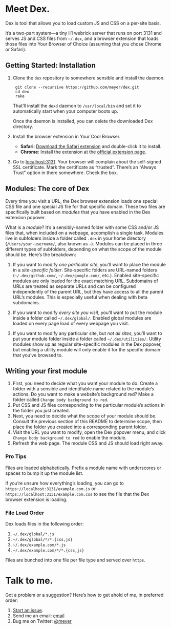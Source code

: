 # Meet Dex.

Dex is tool that allows you to load custom JS and CSS on a per-site basis.

It’s a two-part system—a tiny li’l webrick server that runs on port 3131 and serves JS and CSS files from `~/.dex`, and a browser extension that loads those files into Your Browser of Choice (assuming that you chose Chrome or Safari).

## Getting Started: Installation

1. Clone the `dex` repository to somewhere sensible and install the daemon.

		git clone --recursive https://github.com/meyer/dex.git
		cd dex
		rake

	That’ll install the `dexd` daemon to `/usr/local/bin` and set it to automatically start when your computer boots up.

	Once the daemon is installed, you can delete the downloaded Dex directory.

2. Install the browser extension in Your Cool Browser.
	* **Safari**: [Download the Safari extension][safariextz] and double-click
		it to install.
	* **Chrome**: Install the extension at the [official extension page][crx].

3. Go to [localhost:3131][dexurl]. Your browser will complain about the self-signed SSL certificate. Mark the certificate as “trusted”. There’s an “Always Trust” option in there somewhere. Check the box.


## Modules: The core of Dex

Every time you visit a URL, the Dex browser extension loads one special CSS file and one special JS file for that specific domain. These two files are specifically built based on *modules* that you have enabled in the Dex extension popover.

What is a *module*? It’s a sensibly-named folder with some CSS and/or JS files that, when included on a webpage, accomplish a single task. Modules live in subfolders inside a folder called `.dex` in your home directory (`/Users/your-username/`, also known as `~`). Modules can be placed in three different types of subfolders, depending on what the scope of the module should be. Here’s the breakdown:

1. If you want to modify *one particular site*, you’ll want to place the module in a *site-specific folder*. Site-specific folders are URL-named folders (`~/.dex/github.com/`, `~/.dex/google.com/`, etc.). Enabled site-specific modules are only loaded for the exact matching URL. Subdomains of URLs are treated as separate URLs and can be configured independently of the parent URL, but they have access to all the parent URL’s modules. This is especially useful when dealing with beta subdomains.

2. If you want to modify *every site you visit*, you’ll want to put the module inside a folder called `~/.dex/global/`. Enabled global modules are loaded on every page load of every webpage you visit.

3. If you want to modify any particular site, but *not all sites*, you’ll want to put your module folder inside a folder called `~/.dex/utilities/`. Utility modules show up as regular site-specific modules in the Dex popover, but enabling a utility module will only enable it for the specific domain that you’ve browsed to.


## Writing your first module

1. First, you need to decide what you want your module to do. Create a folder with a sensible and identifiable name related to the module’s actions. Do you want to make a website’s background red? Make a folder called `Change body background to red`.
2. Put CSS and JS files corresponding to the particular module’s actions in the folder you just created.
1. Next, you need to decide what the scope of your module should be. Consult the previous section of this README to determine scope, then place the folder you created into a corresponding parent folder.
3. Visit the URL you want to modify, open the Dex popover menu, and click `Change body background to red` to enable the module.
4. Refresh the web page. The module CSS and JS should load right away.


### Pro Tips

Files are loaded alphabetically. Prefix a module name with underscores or spaces to bump it up the module list.

If you’re unsure how everything’s loading, you can go to `https://localhost:3131/example.com.js` or `https://localhost:3131/example.com.css` to see the file that the Dex browser extension is loading.


### File Load Order
Dex loads files in the following order:

1. `~/.dex/global/*.js`
2. `~/.dex/global/*/*.{css,js}`
3. `~/.dex/example.com/*.js`
4. `~/.dex/example.com/*/*.{css,js}`

Files are bunched into one file per file type and served over `https`.




# Talk to me.
Got a problem or a suggestion? Here’s how to get ahold of me, in preferred order:

1. [Start an issue][issues].
2. Send me an email: [email][]
999. Bug me on Twitter: [@meyer][]

[crx]: https://chrome.google.com/webstore/detail/dex/djkimknbcjbgnocjbbmliklifoflmfah
[safariextz]: https://github.com/meyer/dex/raw/master/extensions/dex-1.0.1.safariextz
[dexurl]: https://localhost:3131
[@meyer]: http://twitter.com/meyer
[email]: mailto:github.com+dex@meyer.fm
[issues]: https://github.com/meyer/dex/issues